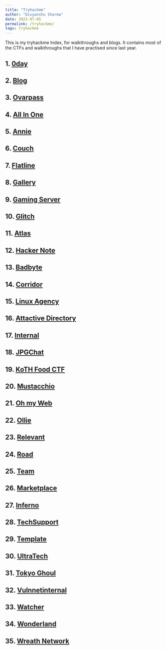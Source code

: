 ```yaml
---
title: "Tryhackme"
author: "Divyanshu Sharma"
date: 2022-07-05
permalink: /tryhackme/
tags: tryhackme
---
```



<script src="https://tryhackme.com/badge/771740"></script>

This is my tryhackme Index, for walkthroughs and blogs. It contains most of the CTFs and walkthroughs that I have practised since last year.

## 1. [0day](https://divu050704.github.io/blog/tryhackme/0day)
## 2. [Blog](https://divu050704.github.io/blog/tryhackme/blog)
## 3. [Ovarpass](https://divu050704.github.io/blog/tryhackme/overpass)
## 4. [All In One](https://divu050704.github.io/blog/tryhackme/all-in-one)
## 5. [Annie](https://divu050704.github.io/blog/tryhackme/annie)
## 6. [Couch](https://divu050704.github.io/blog/tryhackme/couch)
## 7. [Flatline](https://divu050704.github.io/blog/tryhackme/flatline)
## 8. [Gallery](https://divu050704.github.io/blog/tryhackme/gallery666)
## 9. [Gaming Server](https://divu050704.github.io/blog/tryhackme/gaming-server)
## 10. [Glitch](https://divu050704.github.io/blog/tryhackme/glitch)
## 11. [Atlas](https://divu050704.github.io/blog/tryhackme/atlas)
## 12. [Hacker Note](https://divu050704.github.io/blog/tryhackme/hacker-note)
## 13. [Badbyte](https://divu050704.github.io/blog/tryhackme/badbyte)
## 14. [Corridor](https://divu050704.github.io/blog/tryhackme/corridor)
## 15. [Linux Agency](https://divu050704.github.io/blog/tryhackme/linux-agency)
## 16. [Attactive Directory](https://divu050704.github.io/blog/tryhackme/attacktiveDirectory)
## 17. [Internal](https://divu050704.github.io/blog/tryhackme/internal)
## 18. [JPGChat](https://divu050704.github.io/blog/tryhackme/jpgchat)
## 19. [KoTH Food CTF](https://divu050704.github.io/blog/tryhackme/koth-food-ctf)
## 20. [Mustacchio](https://divu050704.github.io/blog/tryhackme/mustacchio)
## 21. [Oh my Web](https://divu050704.github.io/blog/tryhackme/ohmyweb)
## 22. [Ollie](https://divu050704.github.io/blog/tryhackme/ollie)
## 23. [Relevant](https://divu050704.github.io/blog/tryhackme/relevant)
## 24. [Road](https://divu050704.github.io/blog/tryhackme/road)
## 25. [Team](https://divu050704.github.io/blog/tryhackme/team)
## 26. [Marketplace](https://divu050704.github.io/blog/tryhackme/marketplace)
## 27. [Inferno](https://divu050704.github.io/blog/tryhackme/inferno)
## 28. [TechSupport](https://divu050704.github.io/blog/tryhackme/techsupport1)
## 29. [Template](https://divu050704.github.io/blog/tryhackme/templates)
## 30. [UltraTech](https://divu050704.github.io/blog/tryhackme/ultratech01)
## 31. [Tokyo Ghoul](https://divu050704.github.io/blog/tryhackme/tokyoghoul666)
## 32. [Vulnnetinternal](https://divu050704.github.io/blog/tryhackme/vulnnetinternal)
## 33. [Watcher](https://divu050704.github.io/blog/tryhackme/watcher)
## 34. [Wonderland](https://divu050704.github.io/blog/tryhackme/wonderland)
## 35. [Wreath Network](https://divu050704.github.io/blog/tryhackme/wreath-network)


